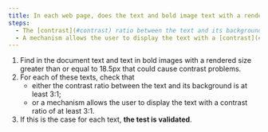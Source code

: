 ```yaml
---
title: In each web page, does the text and bold image text with a rendered size greater than or equal to 18.5px meet one of these conditions (excluding special cases)?
steps:
  - The [contrast](#contrast) ratio between the text and its background is at least 3:1.
  - A mechanism allows the user to display the text with a [contrast](#contrast) ratio of at least 3:1.
---
```


1. Find in the document text and text in bold images with a rendered size greater than or equal to 18.5px that could cause contrast problems.
2. For each of these texts, check that
   - either the contrast ratio between the text and its background is at least 3:1;
   - or a mechanism allows the user to display the text with a contrast ratio of at least 3:1.
3. If this is the case for each text, **the test is validated**.
